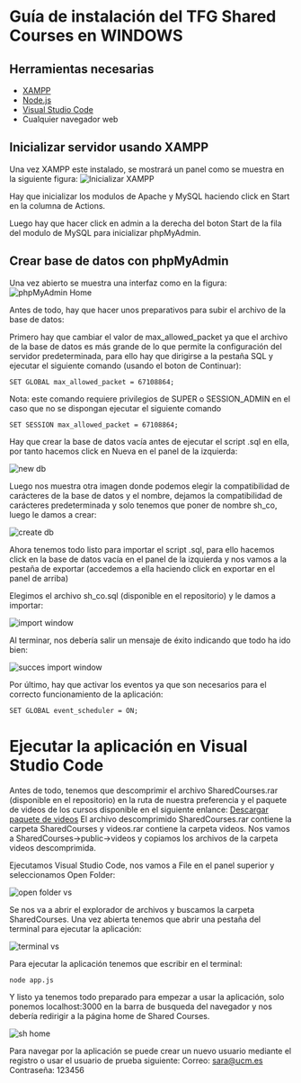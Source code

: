 # Guía de instalación del TFG Shared Courses en WINDOWS
## Herramientas necesarias
- [XAMPP](https://www.apachefriends.org/es/index.html)
- [Node.js](https://nodejs.org/es)
- [Visual Studio Code](https://code.visualstudio.com/)
- Cualquier navegador web

## Inicializar servidor usando XAMPP
Una vez XAMPP este instalado, se mostrará un panel como se muestra en la siguiente figura:
![Inicializar XAMPP](images/xampp_start.PNG)

Hay que inicializar los modulos de Apache y MySQL haciendo click en Start en la columna de Actions.

Luego hay que hacer click en admin a la derecha del boton Start de la fila del modulo de MySQL para inicializar phpMyAdmin.

## Crear base de datos con phpMyAdmin
Una vez abierto se muestra una interfaz como en la figura:
![phpMyAdmin Home](images/phpmyadmin_home.png)

Antes de todo, hay que hacer unos preparativos para subir el archivo de la base de datos:

Primero hay que cambiar el valor de max_allowed_packet ya que el archivo de la base de datos es más grande de lo que permite la configuración del servidor predeterminada, para ello hay que dirigirse a la pestaña SQL y ejecutar el siguiente comando (usando el boton de Continuar):

`SET GLOBAL max_allowed_packet = 67108864;`

Nota: este comando requiere privilegios de SUPER o SESSION_ADMIN en el caso que no se dispongan ejecutar el siguiente comando

`SET SESSION max_allowed_packet = 67108864;`

Hay que crear la base de datos vacía antes de ejecutar el script .sql en ella, por tanto hacemos click en Nueva en el panel de la izquierda:

![new db](images/new_schema.png)

Luego nos muestra otra imagen donde podemos elegir la compatibilidad de carácteres de la base de datos y el nombre, dejamos la compatibilidad de carácteres predeterminada y solo tenemos que poner de nombre sh_co, luego le damos a crear:

![create db](images/create_schema.png)

Ahora tenemos todo listo para importar el script .sql, para ello hacemos click en la base de datos vacía en el panel de la izquierda y nos vamos a la pestaña de exportar (accedemos a ella haciendo click en exportar en el panel de arriba)

Elegimos el archivo sh_co.sql (disponible en el repositorio) y le damos a importar:

![import window](images/import.png)

Al terminar, nos debería salir un mensaje de éxito indicando que todo ha ido bien:

![succes import window](images/success_import.png)

Por último, hay que activar los eventos ya que son necesarios para el correcto funcionamiento de la aplicación:

`SET GLOBAL event_scheduler = ON;`

# Ejecutar la aplicación en Visual Studio Code
Antes de todo, tenemos que descomprimir el archivo SharedCourses.rar (disponible en el repositorio) en la ruta de nuestra preferencia y el paquete de videos de los cursos disponible en el siguiente enlance:
[Descargar paquete de videos](https://drive.google.com/drive/folders/1SC_jgFkBqCy-ftMCoPK9tOlY6TVPv7xB?usp=sharing)
El archivo descomprimido SharedCourses.rar contiene la carpeta SharedCourses y videos.rar contiene la carpeta videos.
Nos vamos a SharedCourses->public->videos y copiamos los archivos de la carpeta videos descomprimida.

Ejecutamos Visual Studio Code, nos vamos a File en el panel superior y seleccionamos Open Folder:

![open folder vs](images/visual_open.png)

Se nos va a abrir el explorador de archivos y buscamos la carpeta SharedCourses. Una vez abierta tenemos que abrir una pestaña del terminal para ejecutar la aplicación:

![terminal vs](images/terminal.png)

Para ejecutar la aplicación tenemos que escribir en el terminal:

`node app.js`

Y listo ya tenemos todo preparado para empezar a usar la aplicación, solo ponemos localhost:3000 en la barra de busqueda del navegador y nos debería redirigir a la página home de Shared Courses.

![sh home](images/sh_home.PNG)

Para navegar por la aplicación se puede crear un nuevo usuario mediante el registro o usar el usuario de prueba siguiente:
Correo: sara@ucm.es
Contraseña: 123456
